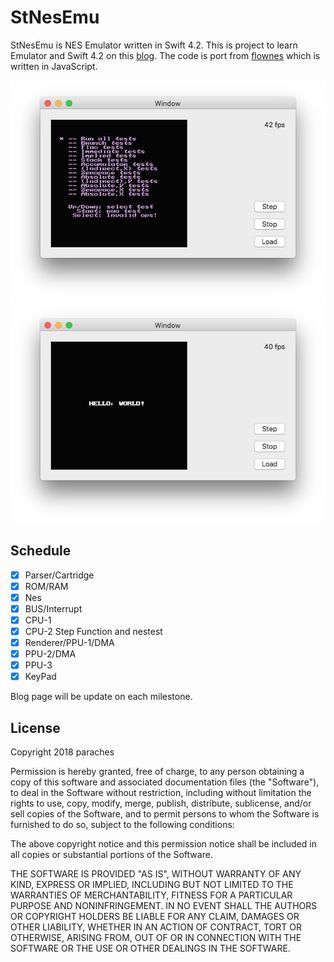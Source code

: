 #  StNesEmu

StNesEmu is NES Emulator written in Swift 4.2.
This is project to learn Emulator and Swift 4.2 on this [blog](https://www.paraches.com/swift-で-nes-emulator-を作成する).
The code is port from [flownes](https://github.com/bokuweb/flownes) which is written in JavaScript.

![sample](https://github.com/paraches/StNesEmu/raw/master/Capture/nestest.png)
![sample](https://github.com/paraches/StNesEmu/raw/master/Capture/sample01.png)
## Schedule
- [x] Parser/Cartridge
- [x] ROM/RAM
- [x] Nes
- [x] BUS/Interrupt
- [x] CPU-1
- [x] CPU-2 Step Function and nestest
- [x] Renderer/PPU-1/DMA
- [x] PPU-2/DMA
- [x] PPU-3
- [x] KeyPad

Blog page will be update on each milestone. 

## License
Copyright 2018 paraches

Permission is hereby granted, free of charge, to any person obtaining a copy of this software and associated documentation files (the "Software"), to deal in the Software without restriction, including without limitation the rights to use, copy, modify, merge, publish, distribute, sublicense, and/or sell copies of the Software, and to permit persons to whom the Software is furnished to do so, subject to the following conditions:

The above copyright notice and this permission notice shall be included in all copies or substantial portions of the Software.

THE SOFTWARE IS PROVIDED "AS IS", WITHOUT WARRANTY OF ANY KIND, EXPRESS OR IMPLIED, INCLUDING BUT NOT LIMITED TO THE WARRANTIES OF MERCHANTABILITY, FITNESS FOR A PARTICULAR PURPOSE AND NONINFRINGEMENT. IN NO EVENT SHALL THE AUTHORS OR COPYRIGHT HOLDERS BE LIABLE FOR ANY CLAIM, DAMAGES OR OTHER LIABILITY, WHETHER IN AN ACTION OF CONTRACT, TORT OR OTHERWISE, ARISING FROM, OUT OF OR IN CONNECTION WITH THE SOFTWARE OR THE USE OR OTHER DEALINGS IN THE SOFTWARE.

